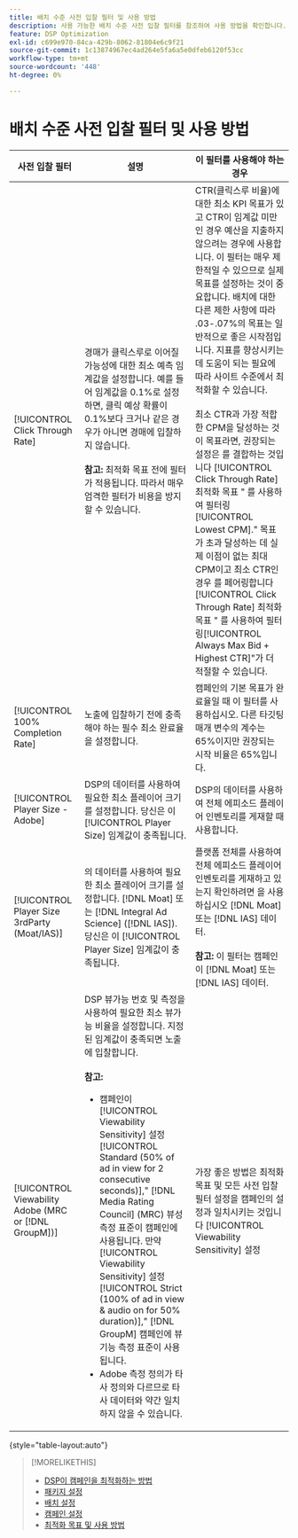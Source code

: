 ```yaml
---
title: 배치 수준 사전 입찰 필터 및 사용 방법
description: 사용 가능한 배치 수준 사전 입찰 필터를 참조하여 사용 방법을 확인합니다.
feature: DSP Optimization
exl-id: c699e970-84ca-429b-8062-81804e6c9f21
source-git-commit: 1c13874967ec4ad264e5fa6a5e0dfeb6120f53cc
workflow-type: tm+mt
source-wordcount: '448'
ht-degree: 0%

---
```


# 배치 수준 사전 입찰 필터 및 사용 방법

| 사전 입찰 필터 | 설명 | 이 필터를 사용해야 하는 경우 |
| ---------------| ----------- | ---------------------- |
| [!UICONTROL Click Through Rate] | 경매가 클릭스루로 이어질 가능성에 대한 최소 예측 임계값을 설정합니다. 예를 들어 임계값을 0.1%로 설정하면, 클릭 예상 확률이 0.1%보다 크거나 같은 경우가 아니면 경매에 입찰하지 않습니다.<br><br><b>참고:</b> 최적화 목표 전에 필터가 적용됩니다. 따라서 매우 엄격한 필터가 비용을 방지할 수 있습니다. | CTR(클릭스루 비율)에 대한 최소 KPI 목표가 있고 CTR이 임계값 미만인 경우 예산을 지출하지 않으려는 경우에 사용합니다. 이 필터는 매우 제한적일 수 있으므로 실제 목표를 설정하는 것이 중요합니다. 배치에 대한 다른 제한 사항에 따라 .03-.07%의 목표는 일반적으로 좋은 시작점입니다. 지표를 향상시키는 데 도움이 되는 필요에 따라 사이트 수준에서 최적화할 수 있습니다.<br><br>최소 CTR과 가장 적합한 CPM을 달성하는 것이 목표라면, 권장되는 설정은 를 결합하는 것입니다 [!UICONTROL Click Through Rate] 최적화 목표 &quot; 를 사용하여 필터링[!UICONTROL Lowest CPM].&quot; 목표가 초과 달성하는 데 실제 이점이 없는 최대 CPM이고 최소 CTR인 경우 를 페어링합니다 [!UICONTROL Click Through Rate] 최적화 목표 &quot; 를 사용하여 필터링[!UICONTROL Always Max Bid + Highest CTR]&quot;가 더 적절할 수 있습니다. |
| [!UICONTROL 100% Completion Rate] | 노출에 입찰하기 전에 충족해야 하는 필수 최소 완료율을 설정합니다. | 캠페인의 기본 목표가 완료율일 때 이 필터를 사용하십시오. 다른 타깃팅 매개 변수의 계수는 65%이지만 권장되는 시작 비율은 65%입니다. |
| [!UICONTROL Player Size - Adobe] | DSP의 데이터를 사용하여 필요한 최소 플레이어 크기를 설정합니다. 당신은 이 [!UICONTROL Player Size] 임계값이 충족됩니다. | DSP의 데이터를 사용하여 전체 에피소드 플레이어 인벤토리를 게재할 때 사용합니다. |
| [!UICONTROL Player Size 3rdParty (Moat/IAS)] | 의 데이터를 사용하여 필요한 최소 플레이어 크기를 설정합니다. [!DNL Moat] 또는 [!DNL Integral Ad Science] ([!DNL IAS]). 당신은 이 [!UICONTROL Player Size] 임계값이 충족됩니다. | 플랫폼 전체를 사용하여 전체 에피소드 플레이어 인벤토리를 게재하고 있는지 확인하려면 을 사용하십시오 [!DNL Moat] 또는 [!DNL IAS] 데이터.<br><br><b>참고:</b> 이 필터는 캠페인이 [!DNL Moat] 또는 [!DNL IAS] 데이터. |
| [!UICONTROL Viewability Adobe (MRC or [!DNL GroupM])] | DSP 뷰가능 번호 및 측정을 사용하여 필요한 최소 뷰가능 비율을 설정합니다. 지정된 임계값이 충족되면 노출에 입찰합니다.<br><br><b>참고:</b><ul><li>캠페인이 [!UICONTROL Viewability Sensitivity] 설정[!UICONTROL Standard (50% of ad in view for 2 consecutive seconds)],&quot; [!DNL Media Rating Council] (MRC) 뷰성 측정 표준이 캠페인에 사용됩니다. 만약 [!UICONTROL Viewability Sensitivity] 설정[!UICONTROL Strict (100% of ad in view & audio on for 50% duration)],&quot; [!DNL GroupM] 캠페인에 뷰기능 측정 표준이 사용됩니다.</li><li>Adobe 측정 정의가 타사 정의와 다르므로 타사 데이터와 약간 일치하지 않을 수 있습니다.</li></ul> | 가장 좋은 방법은 최적화 목표 및 모든 사전 입찰 필터 설정을 캠페인의 설정과 일치시키는 것입니다 [!UICONTROL Viewability Sensitivity] 설정 |

{style=&quot;table-layout:auto&quot;}

>[!MORELIKETHIS]
>
>* [DSP이 캠페인을 최적화하는 방법](optimization-how-dsp-optimizes-campaigns.md)
>* [패키지 설정](/help/dsp/campaign-management/packages/package-settings.md)
>* [배치 설정](/help/dsp/campaign-management/placements/placement-settings.md)
>* [캠페인 설정](/help/dsp/campaign-management/campaigns/campaign-settings.md)
>* [최적화 목표 및 사용 방법](optimization-goals.md)

